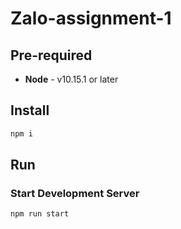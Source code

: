 # Zalo-assignment-1

## Pre-required
* **Node** - v10.15.1 or later

## Install
```bash
npm i
```

## Run

### Start Development Server
```bash
npm run start
```
